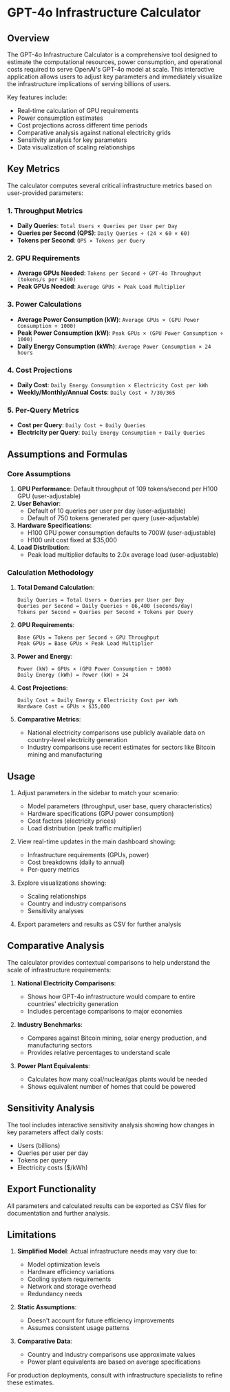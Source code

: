 # GPT-4o Infrastructure Calculator

## Overview

The GPT-4o Infrastructure Calculator is a comprehensive tool designed to estimate the computational resources, power consumption, and operational costs required to serve OpenAI's GPT-4o model at scale. This interactive application allows users to adjust key parameters and immediately visualize the infrastructure implications of serving billions of users.

Key features include:
- Real-time calculation of GPU requirements
- Power consumption estimates
- Cost projections across different time periods
- Comparative analysis against national electricity grids
- Sensitivity analysis for key parameters
- Data visualization of scaling relationships

## Key Metrics

The calculator computes several critical infrastructure metrics based on user-provided parameters:

### 1. Throughput Metrics
- **Daily Queries**: `Total Users × Queries per User per Day`
- **Queries per Second (QPS)**: `Daily Queries ÷ (24 × 60 × 60)`
- **Tokens per Second**: `QPS × Tokens per Query`

### 2. GPU Requirements
- **Average GPUs Needed**: `Tokens per Second ÷ GPT-4o Throughput (tokens/s per H100)`
- **Peak GPUs Needed**: `Average GPUs × Peak Load Multiplier`

### 3. Power Calculations
- **Average Power Consumption (kW)**: `Average GPUs × (GPU Power Consumption ÷ 1000)`
- **Peak Power Consumption (kW)**: `Peak GPUs × (GPU Power Consumption ÷ 1000)`
- **Daily Energy Consumption (kWh)**: `Average Power Consumption × 24 hours`

### 4. Cost Projections
- **Daily Cost**: `Daily Energy Consumption × Electricity Cost per kWh`
- **Weekly/Monthly/Annual Costs**: `Daily Cost × 7/30/365`

### 5. Per-Query Metrics
- **Cost per Query**: `Daily Cost ÷ Daily Queries`
- **Electricity per Query**: `Daily Energy Consumption ÷ Daily Queries`

## Assumptions and Formulas

### Core Assumptions
1. **GPU Performance**: Default throughput of 109 tokens/second per H100 GPU (user-adjustable)
2. **User Behavior**: 
   - Default of 10 queries per user per day (user-adjustable)
   - Default of 750 tokens generated per query (user-adjustable)
3. **Hardware Specifications**:
   - H100 GPU power consumption defaults to 700W (user-adjustable)
   - H100 unit cost fixed at $35,000
4. **Load Distribution**:
   - Peak load multiplier defaults to 2.0x average load (user-adjustable)

### Calculation Methodology
1. **Total Demand Calculation**:
   ```
   Daily Queries = Total Users × Queries per User per Day
   Queries per Second = Daily Queries ÷ 86,400 (seconds/day)
   Tokens per Second = Queries per Second × Tokens per Query
   ```

2. **GPU Requirements**:
   ```
   Base GPUs = Tokens per Second ÷ GPU Throughput
   Peak GPUs = Base GPUs × Peak Load Multiplier
   ```

3. **Power and Energy**:
   ```
   Power (kW) = GPUs × (GPU Power Consumption ÷ 1000)
   Daily Energy (kWh) = Power (kW) × 24
   ```

4. **Cost Projections**:
   ```
   Daily Cost = Daily Energy × Electricity Cost per kWh
   Hardware Cost = GPUs × $35,000
   ```

5. **Comparative Metrics**:
   - National electricity comparisons use publicly available data on country-level electricity generation
   - Industry comparisons use recent estimates for sectors like Bitcoin mining and manufacturing

## Usage

1. Adjust parameters in the sidebar to match your scenario:
   - Model parameters (throughput, user base, query characteristics)
   - Hardware specifications (GPU power consumption)
   - Cost factors (electricity prices)
   - Load distribution (peak traffic multiplier)

2. View real-time updates in the main dashboard showing:
   - Infrastructure requirements (GPUs, power)
   - Cost breakdowns (daily to annual)
   - Per-query metrics

3. Explore visualizations showing:
   - Scaling relationships
   - Country and industry comparisons
   - Sensitivity analyses

4. Export parameters and results as CSV for further analysis

## Comparative Analysis

The calculator provides contextual comparisons to help understand the scale of infrastructure requirements:

1. **National Electricity Comparisons**:
   - Shows how GPT-4o infrastructure would compare to entire countries' electricity generation
   - Includes percentage comparisons to major economies

2. **Industry Benchmarks**:
   - Compares against Bitcoin mining, solar energy production, and manufacturing sectors
   - Provides relative percentages to understand scale

3. **Power Plant Equivalents**:
   - Calculates how many coal/nuclear/gas plants would be needed
   - Shows equivalent number of homes that could be powered

## Sensitivity Analysis

The tool includes interactive sensitivity analysis showing how changes in key parameters affect daily costs:

- Users (billions)
- Queries per user per day
- Tokens per query
- Electricity costs ($/kWh)

## Export Functionality

All parameters and calculated results can be exported as CSV files for documentation and further analysis.

## Limitations

1. **Simplified Model**: Actual infrastructure needs may vary due to:
   - Model optimization levels
   - Hardware efficiency variations
   - Cooling system requirements
   - Network and storage overhead
   - Redundancy needs

2. **Static Assumptions**:
   - Doesn't account for future efficiency improvements
   - Assumes consistent usage patterns

3. **Comparative Data**:
   - Country and industry comparisons use approximate values
   - Power plant equivalents are based on average specifications

For production deployments, consult with infrastructure specialists to refine these estimates.
